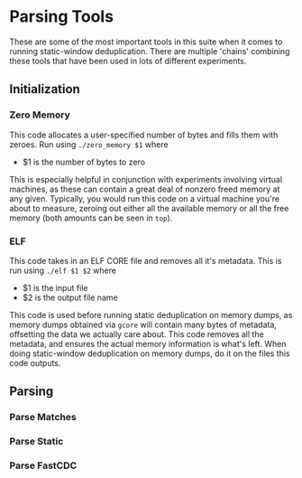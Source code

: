 # Parsing Tools

These are some of the most important tools in this suite when it comes to running static-window deduplication. There are multiple 'chains' combining these tools that have been used in lots of different experiments.

## Initialization

### Zero Memory
This code allocates a user-specified number of bytes and fills them with zeroes. Run using `./zero_memory $1` where
* $1 is the number of bytes to zero

This is especially helpful in conjunction with experiments involving virtual machines, as these can contain a great deal of nonzero freed memory at any given. Typically, you would run this code on a virtual machine you're about to measure, zeroing out either all the available memory or all the free memory (both amounts can be seen in `top`).

### ELF
This code takes in an ELF CORE file and removes all it's metadata. This is run using `./elf $1 $2` where 
* $1 is the input file
* $2 is the output file name

This code is used before running static deduplication on memory dumps, as memory dumps obtained via `gcore` will contain many bytes of metadata, offsetting the data we actually care about. This code removes all the metadata, and ensures the actual memory information is what's left. When doing static-window deduplication on memory dumps, do it on the files this code outputs.

## Parsing

### Parse Matches

### Parse Static

### Parse FastCDC
